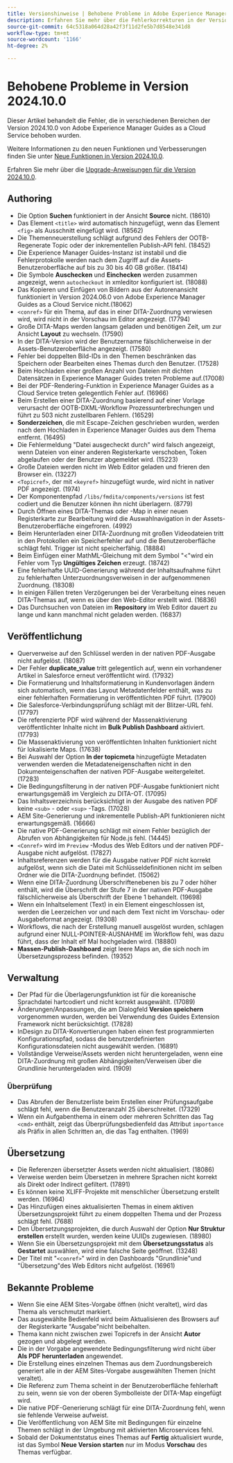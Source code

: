 ```yaml
---
title: Versionshinweise | Behobene Probleme in Adobe Experience Manager Guides, Version 2024.10.0
description: Erfahren Sie mehr über die Fehlerkorrekturen in der Version 2024.10.0 von Adobe Experience Manager Guides as a Cloud Service.
source-git-commit: 64c5318a064d28a42f3f11d2fe5b7d8548e341d8
workflow-type: tm+mt
source-wordcount: '1166'
ht-degree: 2%

---
```


# Behobene Probleme in Version 2024.10.0

Dieser Artikel behandelt die Fehler, die in verschiedenen Bereichen der Version 2024.10.0 von Adobe Experience Manager Guides as a Cloud Service behoben wurden.

Weitere Informationen zu den neuen Funktionen und Verbesserungen finden Sie unter [Neue Funktionen in Version 2024.10.0](whats-new-2024-10-0.md).

Erfahren Sie mehr über die [Upgrade-Anweisungen für die Version 2024.10.0](upgrade-instructions-2024-10-0.md).


## Authoring

- Die Option **Suchen** funktioniert in der Ansicht **Source** nicht. (18610)
- Das Element `<title>` wird automatisch hinzugefügt, wenn das Element `<fig>` als Ausschnitt eingefügt wird. (18562)
- Die Themenneuerstellung schlägt aufgrund des Fehlers der OOTB-Regenerate Topic oder der inkrementellen Publish-API fehl. (18452)
- Die Experience Manager Guides-Instanz ist instabil und die Fehlerprotokolle werden nach dem Zugriff auf die Assets-Benutzeroberfläche auf bis zu 30 bis 40 GB größer. (18414)
- Die Symbole **Auschecken** und **Einchecken** werden zusammen angezeigt, wenn `autocheckout` in xmleditor konfiguriert ist. (18088)
- Das Kopieren und Einfügen von Bildern aus der Autorenansicht funktioniert in Version 2024.06.0 von Adobe Experience Manager Guides as a Cloud Service nicht.(18062)
- `<conref>` für ein Thema, auf das in einer DITA-Zuordnung verwiesen wird, wird nicht in der Vorschau im Editor angezeigt. (17794)
- Große DITA-Maps werden langsam geladen und benötigen Zeit, um zur Ansicht **Layout** zu wechseln. (17590)
- In der DITA-Version wird der Benutzername fälschlicherweise in der Assets-Benutzeroberfläche angezeigt. (17580)
- Fehler bei doppelten Bild-IDs in den Themen beschränken das Speichern oder Bearbeiten eines Themas durch den Benutzer. (17528)
- Beim Hochladen einer großen Anzahl von Dateien mit dichten Datensätzen in Experience Manager Guides treten Probleme auf.(17008)
- Bei der PDF-Rendering-Funktion in Experience Manager Guides as a Cloud Service treten gelegentlich Fehler auf. (16966)
- Beim Erstellen einer DITA-Zuordnung basierend auf einer Vorlage verursacht der OOTB-DXML-Workflow Prozessunterbrechungen und führt zu 503 nicht zustellbaren Fehlern. (16529)
- **Sonderzeichen**, die mit Escape-Zeichen geschrieben wurden, werden nach dem Hochladen in Experience Manager Guides aus dem Thema entfernt. (16495)
- Die Fehlermeldung &quot;Datei ausgecheckt durch&quot; wird falsch angezeigt, wenn Dateien von einer anderen Registerkarte verschoben, Token abgelaufen oder der Benutzer abgemeldet wird. (15223)
- Große Dateien werden nicht im Web Editor geladen und frieren den Browser ein. (13227)
- `<Topicref>`, der mit `<keyref>` hinzugefügt wurde, wird nicht in nativer PDF angezeigt. (1974)
- Der Komponentenpfad `/libs/fmdita/components/versions` ist fest codiert und die Benutzer können ihn nicht überlagern. (8779)
- Durch Öffnen eines DITA-Themas oder -Map in einer neuen Registerkarte zur Bearbeitung wird die Auswahlnavigation in der Assets-Benutzeroberfläche eingefroren. (4992)
- Beim Herunterladen einer DITA-Zuordnung mit großen Videodateien tritt in den Protokollen ein Speicherfehler auf und die Benutzeroberfläche schlägt fehl. Trigger ist nicht speicherfähig. (18884)
- Beim Einfügen einer MathML-Gleichung mit dem Symbol &quot;&lt;&quot;wird ein Fehler vom Typ **Ungültiges Zeichen** erzeugt. (18742)
- Eine fehlerhafte UUID-Generierung während der Inhaltsaufnahme führt zu fehlerhaften Unterzuordnungsverweisen in der aufgenommenen Zuordnung. (18308)
- In einigen Fällen treten Verzögerungen bei der Verarbeitung eines neuen DITA-Themas auf, wenn es über den Web-Editor erstellt wird. (16836)
- Das Durchsuchen von Dateien im **Repository** im Web Editor dauert zu lange und kann manchmal nicht geladen werden. (16837)

## Veröffentlichung

- Querverweise auf den Schlüssel werden in der nativen PDF-Ausgabe nicht aufgelöst. (18087)
- Der Fehler **duplicate_value** tritt gelegentlich auf, wenn ein vorhandener Artikel in Salesforce erneut veröffentlicht wird. (17932)
- Die Formatierung und Inhaltsformatierung in Kundenvorlagen ändern sich automatisch, wenn das Layout Metadatenfelder enthält, was zu einer fehlerhaften Formatierung in veröffentlichten PDF führt. (17900)
- Die Salesforce-Verbindungsprüfung schlägt mit der Blitzer-URL fehl. (17797)
- Die referenzierte PDF wird während der Massenaktivierung veröffentlichter Inhalte nicht im **Bulk Publish Dashboard** aktiviert. (17793)
- Die Massenaktivierung von veröffentlichten Inhalten funktioniert nicht für lokalisierte Maps. (17638)
- Bei Auswahl der Option **In der topicmeta** hinzugefügte Metadaten verwenden werden die Metadateneigenschaften nicht in den Dokumenteigenschaften der nativen PDF-Ausgabe weitergeleitet. (17283)
- Die Bedingungsfilterung in der nativen PDF-Ausgabe funktioniert nicht erwartungsgemäß im Vergleich zu DITA-OT. (17095)
- Das Inhaltsverzeichnis berücksichtigt in der Ausgabe des nativen PDF keine `<sub>` - oder `<sup>` -Tags. (17028)
- AEM Site-Generierung und inkrementelle Publish-API funktionieren nicht erwartungsgemäß. (16666)
- Die native PDF-Generierung schlägt mit einem Fehler bezüglich der Abrufen von Abhängigkeiten für Node.js fehl. (14445)
- `<Conref>` wird im `Preview` -Modus des Web Editors und der nativen PDF-Ausgabe nicht aufgelöst. (17827)
- Inhaltsreferenzen werden für die Ausgabe nativer PDF nicht korrekt aufgelöst, wenn sich die Datei mit Schlüsseldefinitionen nicht im selben Ordner wie die DITA-Zuordnung befindet. (15062)
- Wenn eine DITA-Zuordnung Überschriftenebenen bis zu 7 oder höher enthält, wird die Überschrift der Stufe 7 in der nativen PDF-Ausgabe fälschlicherweise als Überschrift der Ebene 1 behandelt. (19698)
- Wenn ein Inhaltselement (Text) in ein Element eingeschlossen ist, werden die Leerzeichen vor und nach dem Text nicht im Vorschau- oder Ausgabeformat angezeigt. (19308)
- Workflows, die nach der Erstellung manuell ausgelöst wurden, schlagen aufgrund einer NULL-POINTER-AUSNAHME im Workflow fehl, was dazu führt, dass der Inhalt elf Mal hochgeladen wird. (18880)
- **Massen-Publish-Dashboard** zeigt leere Maps an, die sich noch im Übersetzungsprozess befinden. (19352)


## Verwaltung

- Der Pfad für die Überlagerungsfunktion ist für die koreanische Sprachdatei hartcodiert und nicht korrekt ausgewählt. (17089)
- Änderungen/Anpassungen, die am Dialogfeld **Version speichern** vorgenommen wurden, werden bei Verwendung des Guides Extension Framework nicht berücksichtigt. (17828)
- InDesign zu DITA-Konvertierungen haben einen fest programmierten Konfigurationspfad, sodass die benutzerdefinierten Konfigurationsdateien nicht ausgewählt werden. (16891)
- Vollständige Verweise/Assets werden nicht heruntergeladen, wenn eine DITA-Zuordnung mit großen Abhängigkeiten/Verweisen über die Grundlinie heruntergeladen wird. (1909)


### Überprüfung

- Das Abrufen der Benutzerliste beim Erstellen einer Prüfungsaufgabe schlägt fehl, wenn die Benutzeranzahl 25 überschreitet. (17329)
- Wenn ein Aufgabenthema in einem oder mehreren Schritten das Tag `<cmd>` enthält, zeigt das Überprüfungsbedienfeld das Attribut `importance` als Präfix in allen Schritten an, die das Tag enthalten. (1969)

## Übersetzung

- Die Referenzen übersetzter Assets werden nicht aktualisiert. (18086)
- Verweise werden beim Übersetzen in mehrere Sprachen nicht korrekt als Direkt oder Indirect gefiltert. (17891)
- Es können keine XLIFF-Projekte mit menschlicher Übersetzung erstellt werden. (16964)
- Das Hinzufügen eines aktualisierten Themas in einem aktiven Übersetzungsprojekt führt zu einem doppelten Thema und der Prozess schlägt fehl. (7688)
- Den Übersetzungsprojekten, die durch Auswahl der Option **Nur Struktur erstellen** erstellt wurden, werden keine UUIDs zugewiesen. (18980)
- Wenn Sie ein Übersetzungsprojekt mit dem **Übersetzungsstatus** als **Gestartet** auswählen, wird eine falsche Seite geöffnet. (13248)
- Der Titel mit &quot;`<conref>`&quot; wird in den Dashboards &quot;Grundlinie&quot;und &quot;Übersetzung&quot;des Web Editors nicht aufgelöst. (16961)

## Bekannte Probleme

- Wenn Sie eine AEM Sites-Vorgabe öffnen (nicht veraltet), wird das Thema als verschmutzt markiert.
- Das ausgewählte Bedienfeld wird beim Aktualisieren des Browsers auf der Registerkarte &quot;Ausgabe&quot;nicht beibehalten.
- Thema kann nicht zwischen zwei Topicrefs in der Ansicht **Autor** gezogen und abgelegt werden.
- Die in der Vorgabe angewendete Bedingungsfilterung wird nicht über **Als PDF herunterladen** angewendet.
- Die Erstellung eines einzelnen Themas aus dem Zuordnungsbereich generiert alle in der AEM Sites-Vorgabe ausgewählten Themen (nicht veraltet).
- Die Referenz zum Thema scheint in der Benutzeroberfläche fehlerhaft zu sein, wenn sie von der oberen Symbolleiste der DITA-Map eingefügt wird.
- Die native PDF-Generierung schlägt für eine DITA-Zuordnung fehl, wenn sie fehlende Verweise aufweist.
- Die Veröffentlichung von AEM Site mit Bedingungen für einzelne Themen schlägt in der Umgebung mit aktivierten Microservices fehl.
- Sobald der Dokumentstatus eines Themas auf **Fertig** aktualisiert wurde, ist das Symbol **Neue Version starten** nur im Modus **Vorschau** des Themas verfügbar.
